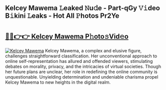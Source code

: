 ## Kelcey Mawema 𝙻eaked 𝙽u𝚍e - Part-qGy 𝚅𝚒deo B𝚒kini 𝙻eaks - Hot All 𝙿hotos Pr2Ye

# <h2><a href="http://ld0n6h.urlbe.top/?page=Kelcey+Mawema">🔗🔗👉👉 Kelcey Mawema P𝚑oto𝚜Vid𝚎o</a></h2>

[![Kelcey Mawema](https://i.imgur.com/eBuTRDB.gif)](http://ld0n6h.urlbe.top/?page=Kelcey+Mawema)
Kelcey Mawema, a complex and elusive figure, challenges straightforward classification. Her unconventional approach to online self-representation has allured and offended viewers, stimulating debates on morality, privacy, and the intricacies of virtual societies. Though her future plans are unclear, her role in redefining the online community is unquestionable. Unyielding determination and undeniable charisma propel Kelcey Mawema to new heights in the digital realm.
